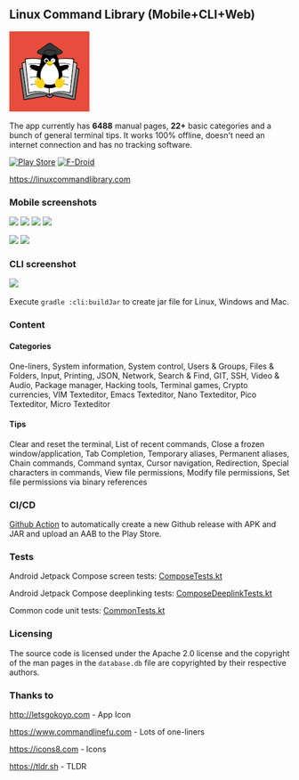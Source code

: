 ## Linux Command Library (Mobile+CLI+Web)

![Icon](https://raw.githubusercontent.com/SimonSchubert/LinuxCommandLibrary/master/art/web_hi_res_144.png)

The app currently has **6488** manual pages, **22+** basic categories and a bunch of general terminal tips. It works 100% offline, doesn't need an internet connection and has no tracking software.

[![Play Store](https://raw.githubusercontent.com/SimonSchubert/LinuxCommandBibliotheca/master/art/play_store_badge.png)](https://play.google.com/store/apps/details?id=com.inspiredandroid.linuxcommandbibliotheca)
[![F-Droid](https://raw.githubusercontent.com/SimonSchubert/LinuxCommandBibliotheca/master/art/fdroid_badge.png)](https://f-droid.org/en/packages/com.inspiredandroid.linuxcommandbibliotheca/)

https://linuxcommandlibrary.com

### Mobile screenshots

<p>
<img src="https://raw.githubusercontent.com/SimonSchubert/LinuxCommandBibliotheca/master/art/screen-1.png" width="200">
<img src="https://raw.githubusercontent.com/SimonSchubert/LinuxCommandBibliotheca/master/art/screen-2-dark.png" width="200">
<img src="https://raw.githubusercontent.com/SimonSchubert/LinuxCommandBibliotheca/master/art/screen-3.png" width="200">
<img src="https://raw.githubusercontent.com/SimonSchubert/LinuxCommandBibliotheca/master/art/screen-4-dark.png" width="200">
</p>
<img src="https://raw.githubusercontent.com/SimonSchubert/LinuxCommandBibliotheca/master/art/screen-1-tablet.png" width="400">
<img src="https://raw.githubusercontent.com/SimonSchubert/LinuxCommandBibliotheca/master/art/screen-2-tablet.png" width="400">

### CLI screenshot

<img src="https://raw.githubusercontent.com/SimonSchubert/LinuxCommandBibliotheca/master/art/screen-cli-1.png" width="300">

Execute `gradle :cli:buildJar` to create jar file for Linux, Windows and Mac.

### Content

#### Categories

One-liners, System information, System control, Users & Groups, Files & Folders, Input, Printing, JSON, Network, Search & Find, GIT, SSH, Video & Audio, Package manager, Hacking tools, Terminal games, Crypto currencies, VIM Texteditor, Emacs Texteditor, Nano Texteditor, Pico Texteditor, Micro Texteditor

#### Tips

Clear and reset the terminal, List of recent commands, Close a frozen window/application, Tab Completion, Temporary aliases, Permanent aliases, Chain commands, Command syntax, Cursor navigation, Redirection, Special characters in commands, View file permissions, Modify file permissions, Set file permissions via binary references

### CI/CD

[Github Action](.github/workflows/android.yml) to automatically create a new Github release with APK and JAR and upload an AAB to the Play Store.

### Tests

Android Jetpack Compose screen tests: [ComposeTests.kt](android/src/androidTest/java/com/inspiredandroid/linuxcommandbibliotheca/ComposeTests.kt)

Android Jetpack Compose deeplinking tests: [ComposeDeeplinkTests.kt](android/src/androidTest/java/com/inspiredandroid/linuxcommandbibliotheca/ComposeDeeplinkTests.kt)

Common code unit tests: [CommonTests.kt](common/src/commonTest/kotlin/CommonTests.kt)

### Licensing

The source code is licensed under the Apache 2.0 license and the copyright of the man pages in the `database.db` file are copyrighted by their respective authors.

### Thanks to

http://letsgokoyo.com - App Icon

https://www.commandlinefu.com - Lots of one-liners

https://icons8.com - Icons

https://tldr.sh - TLDR
